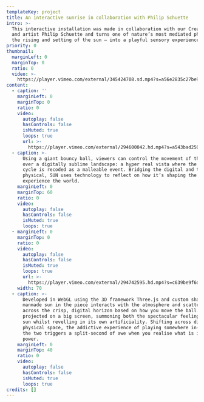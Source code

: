 ```yaml
---
templateKey: project
title: An interactive sunrise in collaboration with Philip Schuette
intro: >-
  This interactive installation was made in collaboration with our Creative Lead
  and artist Philip Schuette and turns one of nature’s most mediated phenomena–
  the rising and setting of the sun – into a playful sensory experience.
priority: 0
thumbnail:
  marginLeft: 0
  marginTop: 0
  ratio: 0
  video: >-
    https://player.vimeo.com/external/345424708.sd.mp4?s=a56e2835c27be9fff2b4f140eb5edc679a619e12&profile_id=165
content:
  - caption: ''
    marginLeft: 0
    marginTop: 0
    ratio: 0
    video:
      autoplay: false
      hasControls: false
      isMuted: true
      loops: true
      url: >-
        https://player.vimeo.com/external/294600042.hd.mp4?s=a543bad2502bd8a292d5122a18714045b575f3eb&profile_id=175
  - caption: >-
      Using a giant bouncy ball, viewers can control the movement of the sun
      over a digitally sublime landscape: a hyper real vista where the sun’s
      cycle is recoded as a malleable event. Bridging the digital and the
      physical, SUN uses technology to reflect on how it’s shaping the way we
      experience the world.
    marginLeft: 0
    marginTop: 60
    ratio: 0
    video:
      autoplay: false
      hasControls: false
      isMuted: true
      loops: true
  - marginLeft: 0
    marginTop: 0
    ratio: 0
    video:
      autoplay: false
      hasControls: false
      isMuted: true
      loops: true
      url: >-
        https://player.vimeo.com/external/294742595.hd.mp4?s=c639be9f6d3b8c5215705054d25b1b77c76a48f2&profile_id=175
    width: 70
  - caption: >-
      Developed in WebGL using the 3D framework Three.js and custom shaders, the
      manmade sun in the piece interacts with the atmosphere and scatters light
      across the crisp, digital horizon based on how you move the ball. SUN is
      projected on a big screen, summoning both the spectacular feeling of the
      sun whilst revelling in its own artificiality. Shifting across digital and
      physical space, the addictive experience of playing somewhere in-between
      the two triggers a split-second of awe when you realise what is in your
      power.
    marginLeft: 0
    marginTop: 40
    ratio: 0
    video:
      autoplay: false
      hasControls: false
      isMuted: true
      loops: true
credits: []
---
```


